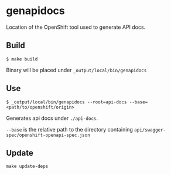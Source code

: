 # genapidocs
Location of the OpenShift tool used to generate API docs.

## Build

```
$ make build 
```

Binary will be placed under `_output/local/bin/genapidocs`

## Use

```
$ _output/local/bin/genapidocs --root=api-docs --base=<path/to/openshift/origin>
```

Generates api docs under `./api-docs`.

`--base` is the relative path to the directory containing `api/swagger-spec/openshift-openapi-spec.json`

## Update

```
make update-deps
```
